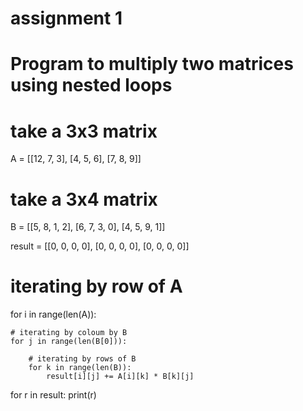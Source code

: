 # assignment 1


# Program to multiply two matrices using nested loops 
  
# take a 3x3 matrix 
A = [[12, 7, 3], 
    [4, 5, 6], 
    [7, 8, 9]] 
  
# take a 3x4 matrix     
B = [[5, 8, 1, 2], 
    [6, 7, 3, 0], 
    [4, 5, 9, 1]] 
      
result = [[0, 0, 0, 0], 
        [0, 0, 0, 0], 
        [0, 0, 0, 0]] 
  
# iterating by row of A 
for i in range(len(A)): 
  
    # iterating by coloum by B  
    for j in range(len(B[0])): 
  
        # iterating by rows of B 
        for k in range(len(B)): 
            result[i][j] += A[i][k] * B[k][j] 
  
for r in result: 
    print(r) 
